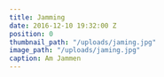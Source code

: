 ```yaml
---
title: Jamming
date: 2016-12-10 19:32:00 Z
position: 0
thumbnail_path: "/uploads/jaming.jpg"
image_path: "/uploads/jaming.jpg"
caption: Am Jammen
---
```


